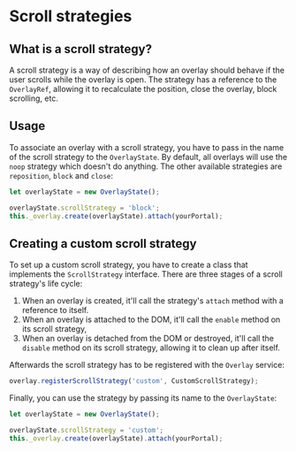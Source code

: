 # Scroll strategies

## What is a scroll strategy?
A scroll strategy is a way of describing how an overlay should behave if the user scrolls
while the overlay is open. The strategy has a reference to the `OverlayRef`, allowing it to
recalculate the position, close the overlay, block scrolling, etc.

## Usage
To associate an overlay with a scroll strategy, you have to pass in the name of the scroll strategy
to the `OverlayState`. By default, all overlays will use the `noop` strategy which doesn't do
anything. The other available strategies are `reposition`, `block` and `close`:

```ts
let overlayState = new OverlayState();

overlayState.scrollStrategy = 'block';
this._overlay.create(overlayState).attach(yourPortal);
```

## Creating a custom scroll strategy
To set up a custom scroll strategy, you have to create a class that implements the `ScrollStrategy`
interface. There are three stages of a scroll strategy's life cycle:

1. When an overlay is created, it'll call the strategy's `attach` method with a reference to itself.
2. When an overlay is attached to the DOM, it'll call the `enable` method on its scroll strategy,
3. When an overlay is detached from the DOM or destroyed, it'll call the `disable` method on its
scroll strategy, allowing it to clean up after itself.

Afterwards the scroll strategy has to be registered with the `Overlay` service:

```ts
overlay.registerScrollStrategy('custom', CustomScrollStrategy);
```

Finally, you can use the strategy by passing its name to the `OverlayState`:
```ts
let overlayState = new OverlayState();

overlayState.scrollStrategy = 'custom';
this._overlay.create(overlayState).attach(yourPortal);
```
